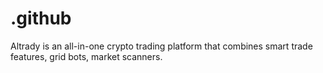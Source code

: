# .github
Altrady is an all-in-one crypto trading platform that combines smart trade features, grid bots, market scanners.
